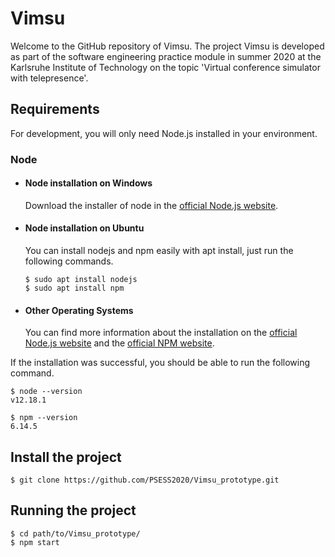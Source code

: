 # Vimsu

Welcome to the GitHub repository of Vimsu. The project Vimsu is developed as part of the software engineering practice module in summer 2020 at the Karlsruhe Institute of Technology on the topic 'Virtual conference simulator with telepresence'.

## Requirements

For development, you will only need Node.js installed in your environment.

### Node
- #### Node installation on Windows

  Download the installer of node in the [official Node.js website](https://nodejs.org/).

- #### Node installation on Ubuntu

  You can install nodejs and npm easily with apt install, just run the following commands.

      $ sudo apt install nodejs
      $ sudo apt install npm

- #### Other Operating Systems
  You can find more information about the installation on the [official Node.js website](https://nodejs.org/) and the [official NPM website](https://npmjs.org/).

If the installation was successful, you should be able to run the following command.

    $ node --version
    v12.18.1

    $ npm --version
    6.14.5

###
## Install the project

    $ git clone https://github.com/PSESS2020/Vimsu_prototype.git

## Running the project

    $ cd path/to/Vimsu_prototype/
    $ npm start
